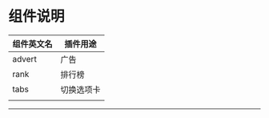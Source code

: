 # 组件说明


| 组件英文名 | 插件用途 |
| - | - |
| advert | 广告 |
| rank | 排行榜 |
| tabs | 切换选项卡 |
|  |
--------------------------------------------
